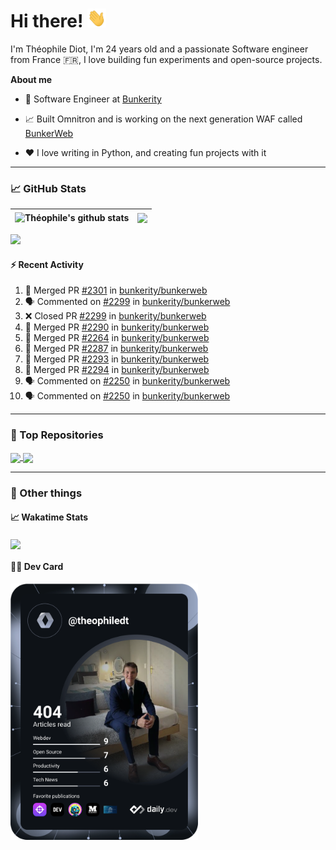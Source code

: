 # Hi there! <img src="./wave.gif" width="30px" height="30px" />

I'm Théophile Diot, I'm 24 years old and a passionate Software engineer from France 🇫🇷, I love building fun experiments and open-source projects.

**About me**

- 💼 Software Engineer at [Bunkerity](https://www.bunkerity.com/)

- 📈 Built Omnitron and is working on the next generation WAF called [BunkerWeb](https://www.bunkerweb.io)

- ❤️ I love writing in Python, and creating fun projects with it

---

### 📈 GitHub Stats

| <img align="center" src="https://github-readme-stats.vercel.app/api?username=TheophileDiot&show_icons=true&include_all_commits=true&theme=algolia&hide_border=true&rank_icon=github" alt="Théophile's github stats" /> | <img align="center" src="https://github-readme-stats.vercel.app/api/top-langs/?username=TheophileDiot&layout=compact&theme=algolia&hide_border=true" /> |
| ---------------------------------------------------------------------------------------------------------------------------------------------------------------------------------------------------------------------- | ------------------------------------------------------------------------------------------------------------------------------------------------------- |

![](https://github-readme-activity-graph.vercel.app/graph?username=TheophileDiot&theme=tokyo-night)

#### :zap: Recent Activity

<!--START_SECTION:activity-->
1. 🎉 Merged PR [#2301](https://github.com/bunkerity/bunkerweb/pull/2301) in [bunkerity/bunkerweb](https://github.com/bunkerity/bunkerweb)
2. 🗣 Commented on [#2299](https://github.com/bunkerity/bunkerweb/pull/2299#issuecomment-2893345069) in [bunkerity/bunkerweb](https://github.com/bunkerity/bunkerweb)
3. ❌ Closed PR [#2299](https://github.com/bunkerity/bunkerweb/pull/2299) in [bunkerity/bunkerweb](https://github.com/bunkerity/bunkerweb)
4. 🎉 Merged PR [#2290](https://github.com/bunkerity/bunkerweb/pull/2290) in [bunkerity/bunkerweb](https://github.com/bunkerity/bunkerweb)
5. 🎉 Merged PR [#2264](https://github.com/bunkerity/bunkerweb/pull/2264) in [bunkerity/bunkerweb](https://github.com/bunkerity/bunkerweb)
6. 🎉 Merged PR [#2287](https://github.com/bunkerity/bunkerweb/pull/2287) in [bunkerity/bunkerweb](https://github.com/bunkerity/bunkerweb)
7. 🎉 Merged PR [#2293](https://github.com/bunkerity/bunkerweb/pull/2293) in [bunkerity/bunkerweb](https://github.com/bunkerity/bunkerweb)
8. 🎉 Merged PR [#2294](https://github.com/bunkerity/bunkerweb/pull/2294) in [bunkerity/bunkerweb](https://github.com/bunkerity/bunkerweb)
9. 🗣 Commented on [#2250](https://github.com/bunkerity/bunkerweb/issues/2250#issuecomment-2893291790) in [bunkerity/bunkerweb](https://github.com/bunkerity/bunkerweb)
10. 🗣 Commented on [#2250](https://github.com/bunkerity/bunkerweb/issues/2250#issuecomment-2893142185) in [bunkerity/bunkerweb](https://github.com/bunkerity/bunkerweb)
<!--END_SECTION:activity-->

---

### 🔧 Top Repositories

<a href="https://github.com/bunkerity/bunkerweb">
  <img align="center" src="https://github-readme-stats.vercel.app/api/pin/?username=Bunkerity&repo=bunkerweb&theme=algolia" />
</a>
<a href="https://github.com/TheophileDiot/Omnitron">
  <img align="center" src="https://github-readme-stats.vercel.app/api/pin/?username=TheophileDiot&repo=Omnitron&theme=algolia" />
</a>

---

### 🎉 Other things

#### 📈 Wakatime Stats

<a href="https://wakatime.com/@theophile_bunkerity">
  <img align="center" src="https://github-readme-stats.vercel.app/api/wakatime?username=3aa5ce41-c253-43d9-8441-a721e446a45f&layout=compact&theme=algolia" />
</a>

#### 👨‍💻 Dev Card

<a href="https://app.daily.dev/TheophileDt">
  <img src="./devcard.svg" width="300" alt="Théophile Diot's Dev Card"/>
</a>
